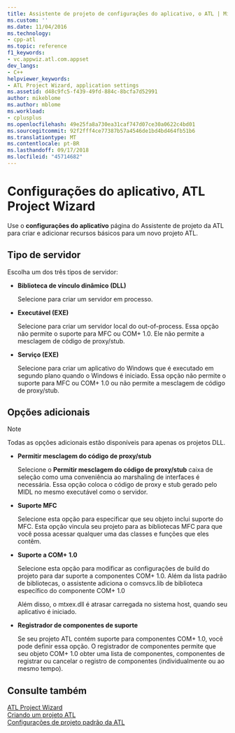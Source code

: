 ```yaml
---
title: Assistente de projeto de configurações do aplicativo, o ATL | Microsoft Docs
ms.custom: ''
ms.date: 11/04/2016
ms.technology:
- cpp-atl
ms.topic: reference
f1_keywords:
- vc.appwiz.atl.com.appset
dev_langs:
- C++
helpviewer_keywords:
- ATL Project Wizard, application settings
ms.assetid: d48c9fc5-f439-49fd-884c-8bcfa7d52991
author: mikeblome
ms.author: mblome
ms.workload:
- cplusplus
ms.openlocfilehash: 49e25fa8a730ea31caf747d07ce30a0622c4bd01
ms.sourcegitcommit: 92f2fff4ce77387b57a4546de1bd4bd464fb51b6
ms.translationtype: MT
ms.contentlocale: pt-BR
ms.lasthandoff: 09/17/2018
ms.locfileid: "45714682"
---
```

# <a name="application-settings-atl-project-wizard"></a>Configurações do aplicativo, ATL Project Wizard

Use o **configurações do aplicativo** página do Assistente de projeto da ATL para criar e adicionar recursos básicos para um novo projeto ATL.

## <a name="server-type"></a>Tipo de servidor

Escolha um dos três tipos de servidor:

- **Biblioteca de vínculo dinâmico (DLL)**  

   Selecione para criar um servidor em processo.

- **Executável (EXE)**  

   Selecione para criar um servidor local do out-of-process. Essa opção não permite o suporte para MFC ou COM+ 1.0. Ele não permite a mesclagem de código de proxy/stub.

- **Serviço (EXE)**  

   Selecione para criar um aplicativo do Windows que é executado em segundo plano quando o Windows é iniciado. Essa opção não permite o suporte para MFC ou COM+ 1.0 ou não permite a mesclagem de código de proxy/stub.

## <a name="additional-options"></a>Opções adicionais

> [!NOTE]
> Todas as opções adicionais estão disponíveis para apenas os projetos DLL.

- **Permitir mesclagem do código de proxy/stub**  

   Selecione o **Permitir mesclagem do código de proxy/stub** caixa de seleção como uma conveniência ao marshaling de interfaces é necessária. Essa opção coloca o código de proxy e stub gerado pelo MIDL no mesmo executável como o servidor.

- **Suporte MFC**  

   Selecione esta opção para especificar que seu objeto inclui suporte do MFC. Esta opção vincula seu projeto para as bibliotecas MFC para que você possa acessar qualquer uma das classes e funções que eles contêm.

- **Suporte a COM+ 1.0**  

   Selecione esta opção para modificar as configurações de build do projeto para dar suporte a componentes COM+ 1.0. Além da lista padrão de bibliotecas, o assistente adiciona o comsvcs.lib de biblioteca específico do componente COM+ 1.0

   Além disso, o mtxex.dll é atrasar carregada no sistema host, quando seu aplicativo é iniciado.

- **Registrador de componentes de suporte**

   Se seu projeto ATL contém suporte para componentes COM+ 1.0, você pode definir essa opção. O registrador de componentes permite que seu objeto COM+ 1.0 obter uma lista de componentes, componentes de registrar ou cancelar o registro de componentes (individualmente ou ao mesmo tempo).

## <a name="see-also"></a>Consulte também

[ATL Project Wizard](../../atl/reference/atl-project-wizard.md)   
[Criando um projeto ATL](../../atl/reference/creating-an-atl-project.md)   
[Configurações de projeto padrão da ATL](../../atl/reference/default-atl-project-configurations.md)

